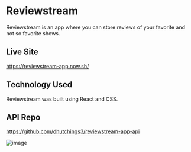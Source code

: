 # Reviewstream

Reviewstream is an app where you can store reviews of your favorite and not so favorite shows.

## Live Site

https://reviewstream-app.now.sh/

## Technology Used

Reviewstream was built using React and CSS.

## API Repo
https://github.com/dhutchings3/reviewstream-app-api

![image](https://url.png)
